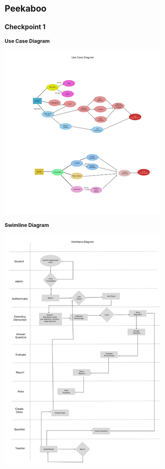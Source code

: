 # Peekaboo

## Checkpoint 1

### Use Case Diagram
![use_case_diagram](https://github.com/faridulreza/hackathon-we/blob/main/Checkpoint%2001/Use%20case%20Diagram.png)

### Swimline Diagram
![swimline_diagram](https://github.com/faridulreza/hackathon-we/blob/main/Checkpoint%2001/SwimLane%20Diagram.png)
